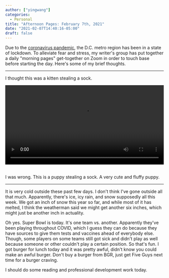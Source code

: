 ```yaml
---
author: ["yingwang"]
categories:
  - Personal
title: "Afternoon Pages: February 7th, 2021"
date: "2021-02-07T14:40:16-05:00"
draft: false
---
```


Due to the [coronavirus
pandemic](https://en.wikipedia.org/wiki/2019-20_coronavirus_pandemic), the D.C.
metro region has been in a state of lockdown. To alleviate fear and stress, my
writer's group has put together a daily "morning pages" get-together on Zoom in
order to touch base before starting the day. Here's some of my brief thoughts.

---

I thought this was a kitten stealing a sock.

<!-- https://stackoverflow.com/a/26276254 -->
<video style="width: 100%; width: -moz-available; width: -webkit-fill-available; width: fill-available; max-width: 100%;" controls>
    <source src="/video/posts/2021/02/07/afternoon_pages.mp4" type="video/mp4">
    Your browser does not support HTML5 video.
</video>
<br/>
<br/>

I was wrong. This is a puppy stealing a sock. A very cute and fluffy puppy.

---

It is very cold outside these past few days. I don't think I've gone outside all
that much. Apparently, there's ice, icy rain, and snow supposedly all this week.
We got an inch of snow this year so far, and while most of it has melted, I
think the weatherman said we might get another six inches, which might just be
another inch in actuality.

Oh yes. Super Bowl is today. It's one team vs. another. Apparently they've been
playing throughout COVID, which I guess they can do because they have sources to
give them tests and vaccines ahead of everybody else. Though, some players on
some teams still got sick and didn't play as well because someone or other
couldn't play a certain position. So that's fun. I got burger for lunch today
and it was pretty awful, didn't know you could make an awful burger. Don't buy a
burger from BGR, just get Five Guys next time for a burger craving.

I should do some reading and professional development work today.
